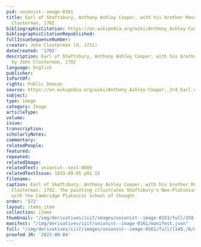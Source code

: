 ```yaml
---
pid: unionist--image-0161
title: Earl of Shaftsbury, Anthony Ashley Cooper, with his brother Maurice, by John
  Closterman, 1702
bibliographicCitation: https://en.wikipedia.org/wiki/Anthony_Ashley-Cooper,_3rd_Earl_of_Shaftesbury#/media/File:Maurice_Ashley-Cooper;_Anthony_Ashley-Cooper,_3rd_Earl_of_Shaftesbury_by_John_Closterman.jpg
bibliographicCitationRepublished: 
fullIssueSequenceNumber: 
creator: John Closterman (d. 1711)
dateCreated: '1702'
description: Earl of Shaftsbury, Anthony Ashley Cooper, with his brother Maurice,
  by John Closterman, 1702
language: English
publisher: 
IsPartOf: 
rights: Public Domian
source: https://en.wikipedia.org/wiki/Anthony_Ashley-Cooper,_3rd_Earl_of_Shaftesbury#/media/File:Maurice_Ashley-Cooper;_Anthony_Ashley-Cooper,_3rd_Earl_of_Shaftesbury_by_John_Closterman.jpg
subject: 
type: image
category: Image
articleType: 
volume: 
issue: 
transcription: 
scholarlyNotes: 
commentary: 
relatedPeople: 
featured: 
repeated: 
relatedImage: 
relatedText: unionist--text-0089
relatedTextIssue: 1833-09-05 p01.15
filename: 
caption: Earl of Shaftsbury, Anthony Ashley Cooper, with his brother Maurice, by John
  Closterman, 1702. The painting illustrates Shaftsbury's Neo-Platonism; he was connected
  with the Cambridge Platonist school of thought.
order: '572'
layout: items_item
collection: items
thumbnail: "/img/derivatives/iiif/images/unionist--image-0161/full/250,/0/default.jpg"
manifest: "/img/derivatives/iiif/unionist--image-0161/manifest.json"
full: "/img/derivatives/iiif/images/unionist--image-0161/full/1140,/0/default.jpg"
proofed JR: '2023-09-04'
---
```


